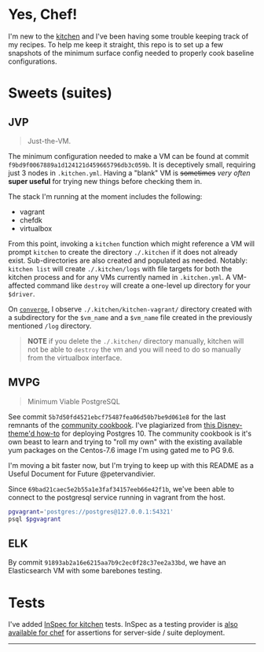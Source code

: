 # Yes, Chef!

I'm new to the [kitchen][1] and I've been having some trouble keeping track of my recipes. To help me keep it straight, this repo is to set up a few snapshots of the minimum surface config needed to properly cook baseline configurations. 

# Sweets (suites)

## JVP

> Just-the-VM.

The minimum configuration needed to make a VM can be found at commit `f9bd9f0067889a1d124121d459665796db3c059b`. It is deceptively small, requiring just 3 nodes in `.kitchen.yml`. Having a "blank" VM is ~~sometimes~~ _very often_ **super useful** for trying new things before checking them in. 

The stack I'm running at the moment includes the following: 

* vagrant
* chefdk
* virtualbox

From this point, invoking a `kitchen` function which might reference a VM will prompt `kitchen` to create the directory `./.kitchen` if it does not already exist. Sub-directories are also created and populated as needed. Notably: `kitchen list` will create `./.kitchen/logs` with file targets for both the kitchen process and for any VMs currently named in `.kitchen.yml`. A VM-affected command like `destroy` will create a one-level up directory for your `$driver`. 

On [`converge`][2], I observe `./.kitchen/kitchen-vagrant/` directory created with a subdirectory for the `$vm_name` and a `$vm_name` file created in the previously mentioned `/log` directory.

> **NOTE** if you delete the `./.kitchen/` directory manually, kitchen will not be able to `destroy` the vm and you will need to do so manually from the virtualbox interface. 

## MVPG

> Minimum Viable PostgreSQL

See commit `5b7d50fd4521ebcf75487fea06d50b7be9d061e8` for the last remnants of the [community cookbook][3]. I've plagiarized from [this Disney-theme'd how-to][11] for deploying Postgres 10. The community cookbook is it's own beast to learn and trying to "roll my own" with the existing available yum packages on the Centos-7.6 image I'm using gated me to PG 9.6.

I'm moving a bit faster now, but I'm trying to keep up with this README as a Useful Document for Future @petervandivier. 

Since `69bad21caec5e2b55a1e3faf34157eeb66e42f1b`, we've been able to connect to the postgresql service running in vagrant from the host. 

```bash
pgvagrant='postgres://postgres@127.0.0.1:54321'
psql $pgvagrant 
```

## ELK

By commit `91893ab2a16e6215aa7b9c2ec0f28c37ee2a33bd`, we have an Elasticsearch VM with some barebones testing. 

# Tests

I've added [InSpec for kitchen][12] tests. InSpec as a testing provider is [also available for chef][13] for assertions for server-side / suite deployment. 

---

[1]: https://kitchen.ci/
[2]: https://kitchen.ci/docs/getting-started/running-converge/
[3]: https://github.com/sous-chefs/postgresql

[11]: https://tecadmin.net/install-postgresql-server-centos/
[12]: https://github.com/inspec/kitchen-inspec
[13]: https://github.com/inspec/inspec
